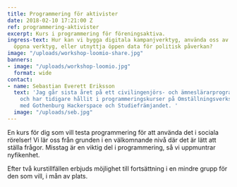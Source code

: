 ```yaml
---
title: Programmering för aktivister
date: 2018-02-10 17:21:00 Z
ref: programmering-aktivister
excerpt: Kurs i programmering för föreningsaktiva.
ingress-text: Hur kan vi bygga digitala kampanjverktyg, använda oss av gratis och
  öppna verktyg, eller utnyttja öppen data för politisk påverkan?
image: "/uploads/workshop-loomio-share.jpg"
banners:
- image: "/uploads/workshop-loomio.jpg"
  format: wide
contact:
- name: Sebastian Everett Eriksson
  text: 'Jag går sista året på ett civilingenjörs- och ämneslärarprogram på Chalmers
    och har tidigare hållit i programmeringskurser på Omställningsverkstan, i samband
    med Gothenburg Hackerspace och Studiefrämjandet. '
  image: "/uploads/seb.jpg"
---
```


En kurs för dig som vill testa programmering för att använda det i sociala rörelser! Vi lär oss från grunden i en välkomnande nivå där det är lätt att ställa frågor. Misstag är en viktig del i programmering, så vi uppmuntrar nyfikenhet.

Efter två kurstillfällen erbjuds möjlighet till fortsättning i en mindre grupp för den som vill, i mån av plats.
